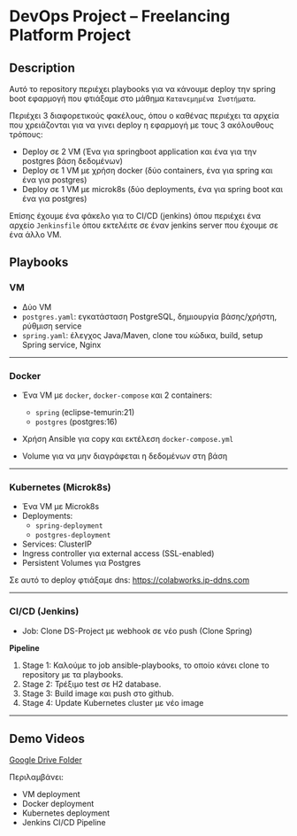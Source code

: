 # DevOps Project – Freelancing Platform Project

## Description

Αυτό το repository περιέχει playbooks για να κάνουμε deploy την spring boot εφαρμογή που φτιάξαμε στο μάθημα `Κατανεμημένα Συστήματα`.

Περιέχει 3 διαφορετικούς φακέλους, όπου ο καθένας περιέχει τα αρχεία που χρειάζονται για να γινει deploy η εφαρμογή με τους 3 ακόλουθους τρόπους:

- Deploy σε 2 VM (Ένα για springboot application και ένα για την postgres βάση δεδομένων)
- Deploy σε 1 VM με χρήση docker (δύο containers, ένα για spring και ένα για postgres)
- Deploy σε 1 VM με microk8s (δύο deployments, ένα για spring boot και ένα για postgres)

Επίσης έχουμε ένα φάκελο για το CI/CD (jenkins) όπου περιέχει ένα αρχείο `Jenkinsfile` όπου εκτελέιτε σε έναν jenkins server που έχουμε σε ένα άλλο VM.

## Playbooks

### VM
- Δύο VM
- `postgres.yaml`: εγκατάσταση PostgreSQL, δημιουργία βάσης/χρήστη, ρύθμιση service
- `spring.yaml`: έλεγχος Java/Maven, clone του κώδικα, build, setup Spring service, Nginx

---

### Docker
- Ένα VM με `docker`, `docker-compose` και 2 containers:
  - `spring` (eclipse-temurin:21)
  - `postgres` (postgres:16)

- Χρήση Ansible για copy και εκτέλεση `docker-compose.yml`
- Volume για να μην διαγράφεται η δεδομένων στη βάση

---

### Kubernetes (Microk8s)

- Ένα VM με Microk8s
- Deployments:
  - `spring-deployment`
  - `postgres-deployment`
- Services: ClusterIP
- Ingress controller για external access (SSL-enabled)
- Persistent Volumes για Postgres

Σε αυτό το deploy φτιάξαμε dns:
https://colabworks.ip-ddns.com

---

### CI/CD (Jenkins)

- Job: Clone DS-Project με webhook σε νέο push (Clone Spring)

**Pipeline**

1. Stage 1: Καλούμε το job ansible-playbooks, το οποίο κάνει clone το repository με τα playbooks.
2. Stage 2: Τρέξιμο test σε H2 database.
3. Stage 3: Build image και push στο github.
4. Stage 4: Update Kubernetes cluster με νέο image

---

## Demo Videos

[Google Drive Folder](https://drive.google.com/drive/folders/1PNUpmBhnm171zlQU_d59r0eacApiBOww)

Περιλαμβάνει:
- VM deployment
- Docker deployment
- Kubernetes deployment
- Jenkins CI/CD Pipeline
